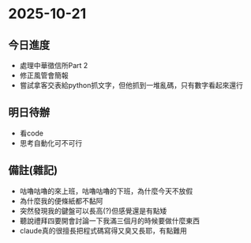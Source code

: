 # 2025-10-21

## 今日進度
- 處理中華徵信所Part 2
- 修正風管會簡報
- 嘗試拿客交表給python抓文字，但他抓到一堆亂碼，只有數字看起來還行

## 明日待辦
- 看code
- 思考自動化可不可行

## 備註(雜記)
- 咕嚕咕嚕的來上班，咕嚕咕嚕的下班，為什麼今天不放假
- 為什麼我的便條紙都不黏阿
- 突然發現我的鍵盤可以長高(?)但感覺還是有點矮
- 聽說禮拜四要開會討論一下我滿三個月的時候要做什麼東西
- claude真的很擅長把程式碼寫得又臭又長耶，有點難用
